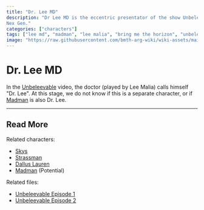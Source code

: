 ```yaml
---
title: "Dr. Lee MD"
description: "Dr Lee MD is the eccentric presentator of the show Unbeleevable and a big pain in the ass for 
Nex Gen."
categories: ["characters"]
tags: ["lee md", "madman", "lee malia", "bring me the horizon", "unbeleevable", "bmth"]
image: "https://raw.githubusercontent.com/bmth-arg-wiki/wiki-assets/main/characters/lee-md/lee-300x300.png"
---
```


# Dr. Lee MD

In the [Unbeleevable](../for-sof/unbeleevable) video, the doctor (played by Lee Malia) calls himself "Dr. Lee".
At this stage, we do not know if this is a separate character, or if [Madman](madman) is also Dr. Lee.

***

## Read More

Related characters:

- [Skys](skys)
- [Strassman](strassman)
- [Dallus Lauren](dallus-lauren)
- [Madman](madman) (Potential)

Related files:

- [Unbeleevable Episode 1](../for-sof/unbeleevable)
- [Unbeleevable Episode 2](../for-sof/unbeleevable2)
